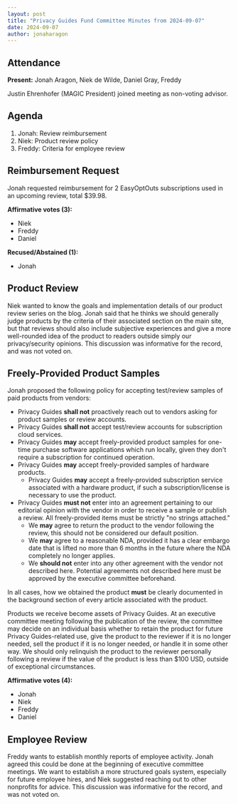 ```yaml
---
layout: post
title: "Privacy Guides Fund Committee Minutes from 2024-09-07"
date: 2024-09-07
author: jonaharagon
---
```


## Attendance

**Present:** Jonah Aragon, Niek de Wilde, Daniel Gray, Freddy

Justin Ehrenhofer (MAGIC President) joined meeting as non-voting advisor.

## Agenda

1. Jonah: Review reimbursement
2. Niek: Product review policy
3. Freddy: Criteria for employee review

## Reimbursement Request

Jonah requested reimbursement for 2 EasyOptOuts subscriptions used in an upcoming review, total $39.98.

**Affirmative votes (3):**

- Niek
- Freddy
- Daniel

**Recused/Abstained (1):**

- Jonah

## Product Review

Niek wanted to know the goals and implementation details of our product review series on the blog. Jonah said that he thinks we should generally judge products by the criteria of their associated section on the main site, but that reviews should also include subjective experiences and give a more well-rounded idea of the product to readers outside simply our privacy/security opinions. This discussion was informative for the record, and was not voted on.

## Freely-Provided Product Samples

Jonah proposed the following policy for accepting test/review samples of paid products from vendors:

- Privacy Guides **shall not** proactively reach out to vendors asking for product samples or review accounts.
- Privacy Guides **shall not** accept test/review accounts for subscription cloud services.
- Privacy Guides **may** accept freely-provided product samples for one-time purchase software applications which run locally, given they don't require a subscription for continued operation.
- Privacy Guides **may** accept freely-provided samples of hardware products.
  - Privacy Guides **may** accept a freely-provided subscription service associated with a hardware product, if such a subscription/license is necessary to use the product.
- Privacy Guides **must not** enter into an agreement pertaining to our editorial opinion with the vendor in order to receive a sample or publish a review. All freely-provided items must be strictly "no strings attached."
  - We **may** agree to return the product to the vendor following the review, this should not be considered our default position.
  - We **may** agree to a reasonable NDA, provided it has a clear embargo date that is lifted no more than 6 months in the future where the NDA completely no longer applies.
  - We **should not** enter into any other agreement with the vendor not described here. Potential agreements not described here must be approved by the executive committee beforehand.

In all cases, how we obtained the product **must** be clearly documented in the background section of every article associated with the product.

Products we receive become assets of Privacy Guides. At an executive committee meeting following the publication of the review, the committee may decide on an individual basis whether to retain the product for future Privacy Guides-related use, give the product to the reviewer if it is no longer needed, sell the product if it is no longer needed, or handle it in some other way. We should only relinquish the product to the reviewer personally following a review if the value of the product is less than $100 USD, outside of exceptional circumstances.

**Affirmative votes (4):**

- Jonah
- Niek
- Freddy
- Daniel

## Employee Review

Freddy wants to establish monthly reports of employee activity. Jonah agreed this could be done at the beginning of executive committee meetings. We want to establish a more structured goals system, especially for future employee hires, and Niek suggested reaching out to other nonprofits for advice. This discussion was informative for the record, and was not voted on.
